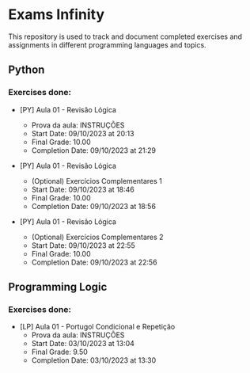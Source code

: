 # Exams Infinity

This repository is used to track and document completed exercises and assignments in different programming languages and topics.

## Python

### Exercises done:

- [PY] Aula 01 - Revisão Lógica
  - Prova da aula: INSTRUÇÕES
  - Start Date: 09/10/2023 at 20:13
  - Final Grade: 10.00
  - Completion Date: 09/10/2023 at 21:29

- [PY] Aula 01 - Revisão Lógica
  - (Optional) Exercícios Complementares 1
  - Start Date: 09/10/2023 at 18:46
  - Final Grade: 10.00
  - Completion Date: 09/10/2023 at 18:56

- [PY] Aula 01 - Revisão Lógica
  - (Optional) Exercícios Complementares 2
  - Start Date: 09/10/2023 at 22:55
  - Final Grade: 10.00
  - Completion Date: 09/10/2023 at 22:56


## Programming Logic

### Exercises done:

- [LP] Aula 01 - Portugol Condicional e Repetição
  - Prova da aula: INSTRUÇÕES
  - Start Date: 03/10/2023 at 13:04
  - Final Grade: 9.50
  - Completion Date: 03/10/2023 at 13:30
